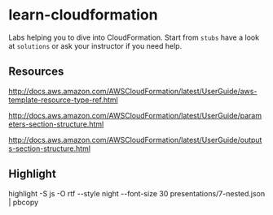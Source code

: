 # learn-cloudformation

Labs helping you to dive into CloudFormation. Start from ``stubs`` have a look at ``solutions`` or ask your instructor if you need help.

## Resources
http://docs.aws.amazon.com/AWSCloudFormation/latest/UserGuide/aws-template-resource-type-ref.html

http://docs.aws.amazon.com/AWSCloudFormation/latest/UserGuide/parameters-section-structure.html

http://docs.aws.amazon.com/AWSCloudFormation/latest/UserGuide/outputs-section-structure.html 


## Highlight
highlight -S js -O rtf --style night --font-size 30 presentations/7-nested.json | pbcopy 